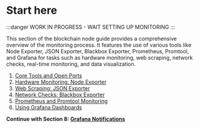 # Start here

:::danger
WORK IN PROGRESS - WAIT SETTING UP MONITORING
:::


This section of the blockchain node guide provides a comprehensive overview of the monitoring process. It features the use of various tools like Node Exporter, JSON Exporter, Blackbox Exporter, Prometheus, Promtool, and Grafana for tasks such as hardware monitoring, web scraping, network checks, real-time monitoring, and data visualization.

1. [Core Tools and Open Ports](/docs/mainnet/complete-node-guide/monitoring/core-tools)
2. [Hardware Monitoring: Node Exporter](/docs/mainnet/complete-node-guide/monitoring/node-exporter)
3. [Web Scraping: JSON Exporter](/docs/mainnet/complete-node-guide/monitoring/json-exporter)
4. [Network Checks: Blackbox Exporter](/docs/mainnet/complete-node-guide/monitoring/blackbox-exporter)
5. [Prometheus and Promtool Monitoring](/docs/mainnet/complete-node-guide/monitoring/prometheus)
6. [Using Grafana Dashboards](/docs/mainnet/complete-node-guide/monitoring/grafana)

**Continue with Section 8: [Grafana Notifications](/docs/mainnet/complete-node-guide/8-notifications/)**
